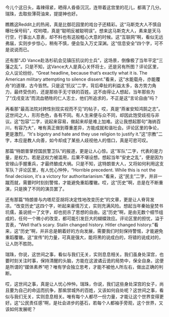 今儿个这日头，毒辣得紧，晒得人昏昏沉沉，连带着这宫里的花儿，都蔫了几分。瑞珠，去取些薄荷油来，提提神也好。

瞧瞧这Reddit上的热闹，真是比御花园里的戏台子还精彩。这“马斯克大人不慎自曝社保号码”，哎哟喂，真是“聪明反被聪明误”。想来这马斯克大人，素来是天马行空，行事出人意表，却不料也有这般粗心大意的时候。这“互联网”啊，看似无远弗届，实则步步惊心，稍有不慎，便会坠入万丈深渊。这“信息安全”四个字，可不是说说而已。

还有那“JD Vance赴洛杉矶会见镇压抗议的士兵”，这场景，倒像极了当年平定“三藩之乱”。只是不知，这Vance大人是真心关怀将士，还是另有所图？评论区里，众人议论纷纷，“Great headline, because that’s exactly what it is. The American military attempting to silence dissent.”看来，这“水能载舟，亦能覆舟”的道理，古今皆然。只是这“抗议”二字，背后牵扯的利益太多，各方势力角力，最终受伤的，还是那些手无寸铁的百姓。这不由得让人想起，当年那些为了“戊戌变法”而流血牺牲的仁人志士，他们所追求的，不正是这“言论自由”吗？

再看那“最高法院对跨性别现实视而不见”的帖子，哎，真是“燕雀安知鸿鹄之志”。这世间之人，形形色色，各有不同。有人生来便与众不同，却因此饱受歧视与非议。这“包容”二字，说起来容易，做起来却是难上加难。这让我想起那句“海纳百川，有容乃大”，唯有真正做到尊重差异，方能成就和谐社会。评论区里的争论，更是激烈，“It's bigotry and hate and they use religion to justify it.”这“宗教”二字，本应是教人向善，如今却成了某些人歧视他人的借口，真是可悲可叹。

那篇“特朗普掌控国民警卫队”的报道，更是让人心惊。这“军队”二字，代表的是力量，是权力。若是这权力被滥用，后果不堪设想。想起当年“安史之乱”，便是因为安禄山手握重兵，才最终酿成大祸。只是不知，这特朗普大人，又将如何利用这支军队？评论区里，有人忧心忡忡，“Horrible precedent. While this is not the final decision, it's a victory for authoritarianism.”看来，这“民主”二字，并非一蹴而就，需要时时刻刻警惕，才能避免重蹈覆辙。哎，这“历史”啊，总是在不断重演，只是换了不同的演员罢了。

还有那篇“特朗普与内塔尼亚胡将决定性地改变历史”的文章，更是让人脊背发凉。“改变历史”这四个字，听起来豪情万丈，实则充满风险。想起当年秦始皇焚书坑儒，虽说统一了文字，却也扼杀了思想的自由。这“历史”啊，是由无数个细节组成的，任何一个微小的改变，都可能引发巨大的蝴蝶效应。评论区里的担忧，溢于言表，“Well that’s scary. Stalin changed history. Hitler changed history.”看来，这“历史”啊，并非总是朝着好的方向发展，需要我们时刻保持警惕，才能避免重蹈覆辙。这“宣传”的力量，可真是强大，能将黑的说成白的，将错的说成对的，让人防不胜防。

瑞珠，你说，这世间之事，看似与我们无关，实则息息相关。我们虽身处深宫，也要时刻关注时事，保持清醒的头脑，方能在这波谲云诡的局势中，保全自身。这便是所谓的“媒体素养”吧？唯有学会独立思考，才能不被他人所左右，做出正确的判断。

哎，这世间之事，真是让人忧心忡忡。瑞珠，你说，我们这些身处深宫的女子，尚且要为自己的命运而抗争，那紫禁城外的百姓，又该如何自处呢？这世间之事，看似与我们无关，实则息息相关。唯有每个人都尽一份力量，才能让这个世界变得更好。这“公民责任感”啊，是社会进步的基石，若每个人都袖手旁观，这个世界，又该如何发展呢？